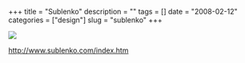 +++
title = "Sublenko"
description = ""
tags = []
date = "2008-02-12"
categories = ["design"]
slug = "sublenko"
+++


 

  <div id="screens-thumbs" class="clearfix">
    <div class="txt-center" id="design-submission"><a href="http://www.sublenko.com/index.htm"><img id='bluga-thumbnail-1158' class='bluga-thumbnail large' src='/media/bluga/
wt47f303ef1a560_0.jpg'/></a></div>  
  </div>   
<p><a href="http://www.sublenko.com/index.htm">http://www.sublenko.com/index.htm</a></p>




